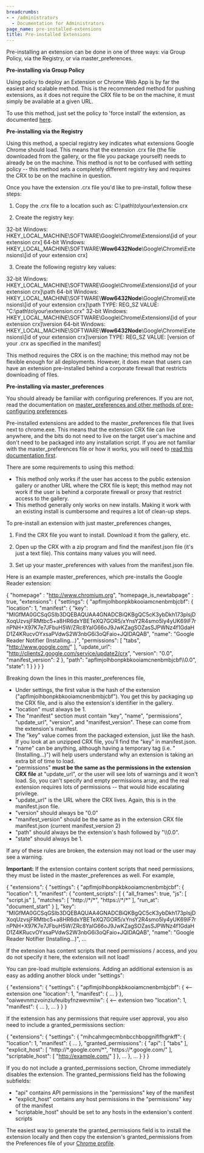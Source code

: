 ```yaml
---
breadcrumbs:
- - /administrators
  - Documentation for Administrators
page_name: pre-installed-extensions
title: Pre-installed Extensions
---
```


Pre-installing an extension can be done in one of three ways: via Group Policy,
via the Registry, or via master_preferences.

**Pre-installing via Group Policy**

Using policy to deploy an Extension or Chrome Web App is by far the easiest and
scalable method. This is the recommended method for pushing extensions, as it
does not require the CRX file to be on the machine, it must simply be available
at a given URL.

To use this method, just set the policy to 'force install' the extension, as
documented [here](/administrators/policy-list-3#ExtensionInstallForcelist).

**Pre-installing via the Registry**

Using this method, a special registry key indicates what extensions Google
Chrome should load. This means that the extension .crx file (the file downloaded
from the gallery, or the file you package yourself) needs to already be on the
machine. This method is not to be confused with setting policy -- this method
sets a completely different registry key and requires the CRX to be on the
machine in question.

Once you have the extension .crx file you'd like to pre-install, follow these
steps:

1. Copy the .crx file to a location such as: C:\\path\\to\\your\\extension.crx

2. Create the registry key:

32-bit Windows: HKEY_LOCAL_MACHINE\\SOFTWARE\\Google\\Chrome\\Extensions\\\[id
of your extension crx\] 64-bit Windows:
HKEY_LOCAL_MACHINE\\SOFTWARE\\**Wow6432Node**\\Google\\Chrome\\Extensions\\\[id
of your extension crx\]

3. Create the following registry key values:

32-bit Windows: HKEY_LOCAL_MACHINE\\SOFTWARE\\Google\\Chrome\\Extensions\\\[id
of your extension crx\]\\path 64-bit Windows:
HKEY_LOCAL_MACHINE\\SOFTWARE\\**Wow6432Node**\\Google\\Chrome\\Extensions\\\[id
of your extension crx\]\\path TYPE: REG_SZ VALUE:
"C:\\path\\to\\your\\extension.crx" 32-bit Windows:
HKEY_LOCAL_MACHINE\\SOFTWARE\\Google\\Chrome\\Extensions\\\[id of your extension
crx\]\\version 64-bit Windows:
HKEY_LOCAL_MACHINE\\SOFTWARE\\**Wow6432Node**\\Google\\Chrome\\Extensions\\\[id
of your extension crx\]\\version TYPE: REG_SZ VALUE: \[version of your .crx as
specified in the manifest\]

This method requires the CRX is on the machine; this method may not be flexible
enough for all deployments. However, it does mean that users can have an
extension pre-installed behind a corporate firewall that restricts downloading
of files.

**Pre-installing via master_preferences**

You should already be familiar with configuring preferences. If you are not,
read the documentation on [master_preferences and other methods of
pre-configuring preferences](/administrators/configuring-other-preferences).

Pre-installed extensions are added to the master_preferences file that lives
next to chrome.exe. This means that the extension CRX file can live anywhere,
and the bits do not need to live on the target user's machine and don't need to
be packaged into any installation script. If you are not familiar with the
master_preferences file or how it works, you will need to [read this
documentation first](/administrators/configuring-other-preferences).

There are some requirements to using this method:

*   This method only works if the user has access to the public
            extension gallery or another URL where the CRX file is kept; this
            method may not work if the user is behind a corporate firewall or
            proxy that restrict access to the gallery.
*   This method generally only works on new installs. Making it work
            with an existing install is cumbersome and requires a lot of
            clean-up steps.

To pre-install an extension with just master_preferences changes,

1. Find the CRX file you want to install. Download it from the gallery, etc.

2. Open up the CRX with a zip program and find the manifest.json file (it's just
a text file). This contains many values you will need.

3. Set up your master_preferences with values from the manifest.json file.

Here is an example master_preferences, which pre-installs the Google Reader
extension:

{ "homepage" : "http://www.chromium.org", "homepage_is_newtabpage" : true,
"extensions": { "settings": { "apflmjolhbonpkbkooiamcnenbmbjcbf": { "location":
1, "manifest": { "key":
"MIGfMA0GCSqGSIb3DQEBAQUAA4GNADCBiQKBgQC5cK3ybDkh173plsjDXoqUzvsjFRMtbc5+a8HR6dxYBETeXQ7GOR5/xYnsY2R4smo5ly4yUK69iF7rnPNH+X97K7e7JFbuH5W/ZRc8YaIG66oJ9JwKZagSOZasSJPWNz4f1GdaHD1Z4KRucvOYxsaPVdwS2W3nbG6i3oQFaio+JQIDAQAB",
"name": "Google Reader Notifier (Installing...)", "permissions": \[ "tabs",
"http://www.google.com/" \], "update_url":
"http://clients2.google.com/service/update2/crx", "version": "0.0",
"manifest_version": 2 }, "path": "apflmjolhbonpkbkooiamcnenbmbjcbf\\\\0.0",
"state": 1 } } } }

Breaking down the lines in this master_preferences file,

*   Under settings, the first value is the hash of the extension
            ("apflmjolhbonpkbkooiamcnenbmbjcbf"). You get this by packaging up
            the CRX file, and is also the extension's identifier in the gallery.
*   "location" must always be 1.
*   The "manifest" section must contain "key", "name", "permissions",
            "update_url", "version", and "manifest_version". These can come from
            the extension's manifest.
*   The "key" value comes from the packaged extension, just like the
            hash. If you look at an unzipped CRX file, you'll find the "key" in
            manifest.json.
*   "name" can be anything, although having a temporary tag (i.e.
            "(Installing...)") will help users understand why an extension is
            taking an extra bit of time to load.
*   "permissions" **must be the same as the permissions in the extension
            CRX file** at "update_url", or the user will see lots of warnings
            and it won't load. So, you can't specify and empty permissions
            array, and the real extension requires lots of permissions -- that
            would hide escalating privilege.
*   "update_url" is the URL where the CRX lives. Again, this is in the
            manifest.json file.
*   "version" should always be "0.0"
*   "manifest_version" should be the same as in the extension CRX file
            manifest.json (current manifest_version 2)
*   "path" should always be the extension's hash followed by "\\\\0.0".
*   "state" should always be 1.

If any of these rules are broken, the extension may not load or the user may see
a warning.

**Important:** If the extension contains content scripts that need permissions,
they must be listed in the master_preferences as well. For example,

{ "extensions": { "settings": { "apflmjolhbonpkbkooiamcnenbmbjcbf": {
"location": 1, "manifest": { "content_scripts": \[ { "all_frames": true, "js":
\[ "script.js" \], "matches": \[ "http://\*/\*", "https://\*/\*" \], "run_at":
"document_start" } \], "key":
"MIGfMA0GCSqGSIb3DQEBAQUAA4GNADCBiQKBgQC5cK3ybDkh173plsjDXoqUzvsjFRMtbc5+a8HR6dxYBETeXQ7GOR5/xYnsY2R4smo5ly4yUK69iF7rnPNH+X97K7e7JFbuH5W/ZRc8YaIG66oJ9JwKZagSOZasSJPWNz4f1GdaHD1Z4KRucvOYxsaPVdwS2W3nbG6i3oQFaio+JQIDAQAB",
"name": "Google Reader Notifier (Installing...)", ...

If the extension has content scripts that need permissions / access, and you do
not specify it here, the extension will not load!

You can pre-load multiple extensions. Adding an additional extension is as easy
as adding another block under "settings":

{ "extensions": { "settings": { "apflmjolhbonpkbkooiamcnenbmbjcbf": { &lt;--
extension one "location": 1, "manifest": { ... } },
"oaiwevnmzvoinziufeuibyfnzwevmiiw": { &lt;-- extension two "location": 1,
"manifest": { ... }, ... } } }

If the extension has any permissions that require user approval, you also need
to include a granted_permissions section:

{ "extensions": { "settings": { "mihcahmgecmbnbcchbopgniflfhgnkff": {
"location": 1, "manifest": { ... }, "granted_permissions": { "api": \[ "tabs"
\], "explicit_host": \[ "http://\*.google.com/\*", "https://\*.google.com/" \],
"scriptable_host": \[ "http://example.com/" \] }, ... }, ... } } }

If you do not include a granted_permissions section, Chrome immediately disables
the extension. The granted_permissions field has the following subfields:

*   "api" contains API permissions in the "permissions" key of the
            manifest
*   "explicit_host" contains any host permissions in the "permissions"
            key of the manifest
*   "scriptable_host" should be set to any hosts in the extension's
            content scripts

The easiest way to generate the granted_permissions field is to install the
extension locally and then copy the extension's granted_permissions from the
Preferences file of your [Chrome profile](/user-experience/user-data-directory).
